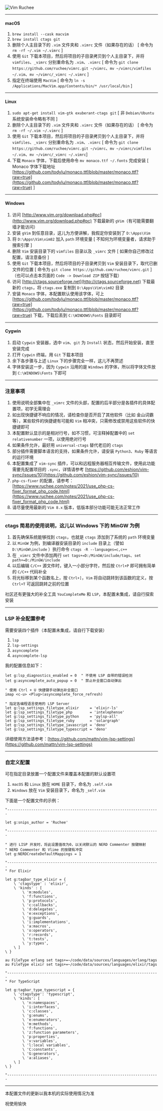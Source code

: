 ![Vim Ruchee](https://raw.github.com/ruchee/vimrc/master/macvim.jpg "Vim Ruchee")

----
#### macOS

1. `brew install --cask macvim`
2. `brew install ctags git`
3. 删除个人主目录下的 `.vim` 文件夹和 `.vimrc` 文件（如果存在的话） [ 命令为 `rm -rf ~/.vim ~/.vimrc` ]
4. 使用 `Git` 下载本项目，然后将项目的子目录拷贝到个人主目录下，并将 `vimfiles`、`_vimrc` 分别重命名为 `.vim`、`.vimrc` [ 命令为 `git clone https://github.com/ruchee/vimrc.git ~/vimrc`、`mv ~/vimrc/vimfiles ~/.vim`、`mv ~/vimrc/_vimrc ~/.vimrc` ]
5. 指定在终端使用 `MacVim` [ 命令为 `ln -s /Applications/MacVim.app/Contents/bin/* /usr/local/bin` ]

----

#### Linux

1. `sudo apt-get install vim-gtk exuberant-ctags git` [ 非 `Debian/Ubuntu` 系统安装命令略有不同  ]
2. 删除个人主目录下的 `.vim` 文件夹和 `.vimrc` 文件（如果存在的话） [ 命令为 `rm -rf ~/.vim ~/.vimrc` ]
3. 使用 `Git` 下载本项目，然后将项目的子目录拷贝到个人主目录下，并将 `vimfiles`、`_vimrc` 分别重命名为 `.vim`、`.vimrc` [ 命令为 `git clone https://github.com/ruchee/vimrc.git ~/vimrc`、`mv ~/vimrc/vimfiles ~/.vim`、`mv ~/vimrc/_vimrc ~/.vimrc`]
4. 下载 `Monaco` 字体，下载后使用命令 `mv monaco.ttf ~/.fonts` 完成安装 [ Monaco 字体下载地址 [https://github.com/todylu/monaco.ttf/blob/master/monaco.ttf?raw=true](https://github.com/todylu/monaco.ttf/blob/master/monaco.ttf?raw=true) ]

----

#### Windows

1. 访问 [http://www.vim.org/download.php#pc](http://www.vim.org/download.php#pc) 下载最新的 `gVim`（有可能需要翻墙才能访问）
2. 安装 `gVim` 到任意目录，这儿为方便讲解，我假定你安装到了 `D:\Apps\Vim`
3. 将 `D:\Apps\Vim\vim82` 加入 `path` 环境变量 [ 不知何为环境变量者，请求助于搜索引擎 ]
4. 删除 `Vim` 安装目录下的 `vimfiles` 目录以及 `_vimrc` 文件 [ 如果你自己修改过配置，请注意备份 ]
5. 使用 `Git` 下载本项目，然后将项目的子目录拷贝到 `Vim` 安装目录下，取代已删文件的位置 [ 命令为 `git clone https://github.com/ruchee/vimrc.git` ]（也可以点击本页面的 `Code -> Download ZIP` 按钮下载）
6. 访问 [http://ctags.sourceforge.net](http://ctags.sourceforge.net) 下载最新的 `ctags`，将 `ctags.exe` 复制到 `D:\Apps\Vim\vim82` 目录
7. 安装 `Monaco` 字体，本配置默认使用该字体，可上 [https://github.com/todylu/monaco.ttf/blob/master/monaco.ttf?raw=true](https://github.com/todylu/monaco.ttf/blob/master/monaco.ttf?raw=true) 下载，下载后丢到 `C:\WINDOWS\Fonts` 目录即可

----

#### Cygwin

1. 启动 `Cygwin` 安装器，选中 `vim`、`git` 为 `Install` 状态，然后开始安装，直至安装完成
2. 打开 `Cygwin` 终端，用 `Git` 下载本项目
3. 余下各步骤与上述 `Linux` 下的步骤完全一样，这儿不再赘述
4. 字体安装这一步，因为 `Cygwin` 沿用的是 `Windows` 的字体，所以将字体文件放到 `C:\WINDOWS\Fonts` 下即可

----

### 注意事项

1. 使用说明全部集中在 `_vimrc` 文件的头部，配置的后半部分是各插件的具体配置项，初学无需理会
2. 如出现快捷键不响应的情况，请检查你是否开启了其他软件（比如 金山词霸 等），某些软件的快捷键有可能和 `Vim` 相冲突，只需修改或禁用这些软件的快捷键即可
3. 本配置默认显示的是相对行号，如不习惯，可注释掉配置中的 `set relativenumber` 一项，以使用绝对行号
4. 如果条件允许，最好用 `universal-ctags` 替代老旧的 `ctags`
5. 部分插件需要脚本语言的支持，如果条件允许，请安装 `Python3`、`Ruby` 等语言的运行环境
6. 本配置集成了 `vim-sync` 插件，可以和远程服务器相互传输文件，使用此功能需要先配置项目的 `.sync`，详情请参考 [https://github.com/eshion/vim-sync/issues/10](https://github.com/eshion/vim-sync/issues/10)
7. `php-cs-fixer` 的配置，请参考：[https://www.ruchee.com/notes/2021/use_php-cs-fixer_format_php_code.html](https://www.ruchee.com/notes/2021/use_php-cs-fixer_format_php_code.html)
8. 请尽量使用最新的 `Vim 8.x` 版本，低版本部分功能可能无法正常工作

----

### ctags 简易的使用说明，这儿以 Windows 下的 MinGW 为例

1. 首先确保系统能够找到 `ctags`，也就是 `ctags` 添加到了系统的 `path` 环境变量
2. 以 `MinGW` 为例，到编译器安装目录的 `include` 目录上（譬如 `D:\MinGW\include` ）执行命令 `ctags -R --languages=c,c++`
3. 在 `_vimrc` 文件中添加两行 `set tags+=D:/MinGW/include/tags`、`set path+=D:/MinGW/include`
4. 以后编辑 `C/C++` 源文件时，键入一小部分字符，然后按 `Ctrl+P` 即可拥有简单的 `C/C++` 代码补全
5. 将光标移到某个函数名上，按 `Ctrl+]`，`Vim` 将自动跳转到该函数的定义，按 `Ctrl+T` 可返回跳转之前的位置

社区还有更强大的补全工具 `YouCompleteMe` 和 `LSP`，本配置未集成，请自行探索安装

----

### LSP 补全配置参考

需要安装四个插件（本配置未集成，请自行下载安装）

1. `lsp`
2. `lsp-settings`
3. `asyncomplete`
4. `asyncomplete-lsp`

我的配置信息如下：

```vim
let g:lsp_diagnostics_enabled = 0  " 不使用 LSP 自带的错误检测
let g:asyncomplete_auto_popup = 0  " 禁止补全窗口自动弹出

" 使用 Ctrl + U 快捷键手动弹出补全窗口
imap <c-u> <Plug>(asyncomplete_force_refresh)

" 指定各编程语言使用的 LSP Server
let g:lsp_settings_filetype_elixir     = 'elixir-ls'
let g:lsp_settings_filetype_php        = 'intelephense'
let g:lsp_settings_filetype_python     = 'pylsp-all'
let g:lsp_settings_filetype_ruby       = 'solargraph'
let g:lsp_settings_filetype_javascript = 'deno'
let g:lsp_settings_filetype_typescript = 'deno'
```

详细使用方法请参考：[https://github.com/mattn/vim-lsp-settings](https://github.com/mattn/vim-lsp-settings)

----

### 自定义配置

可在指定目录放置一个配置文件来覆盖本配置的默认设置项

1. `macOS` 和 `Linux` 放在 `HOME` 目录下，命名为 `.self.vim`
2. `Windows` 放在 `Vim` 安装目录下，命名为 `_self.vim`

下面是一个配置文件的示例：

```vim
"----------------------------------------------------------------------

let g:snips_author = 'Ruchee'

"----------------------------------------------------------------------

" 进行 LISP 开发时，将此设置值改为0，以关闭默认的 NERD Commenter 按键映射
" NERD Commenter 和 Vlime 的按键有冲突
let g:NERDCreateDefaultMappings = 1

"----------------------------------------------------------------------
" For Elixir

let g:tagbar_type_elixir = {
    \ 'ctagstype' : 'elixir',
    \ 'kinds' : [
        \ 'm:modules',
        \ 'f:functions',
        \ 'p:protocols',
        \ 'c:callbacks',
        \ 'd:delegates',
        \ 'e:exceptions',
        \ 'g:guards',
        \ 'i:implementations',
        \ 'a:macros',
        \ 'o:operators',
        \ 'r:records',
        \ 't:tests',
        \ 'y:types',
    \ ]
\ }

au FileType erlang set tags+=~/code/data/sources/languages/erlang/tags
au FileType elixir set tags+=~/code/data/sources/languages/elixir/tags

"----------------------------------------------------------------------
" For TypeScript

let g:tagbar_type_typescript = {
    \ 'ctagstype': 'typescript',
    \ 'kinds': [
        \ 'n:namespaces',
        \ 'i:interfaces',
        \ 'c:classes',
        \ 'g:enums',
        \ 'e:enumerators',
        \ 'm:methods',
        \ 'f:functions',
        \ 'z:function parameters',
        \ 'p:properties',
        \ 'v:variables',
        \ 'l:local variables',
        \ 'C:constants',
        \ 'G:generators',
        \ 'a:aliases',
    \ ]
\ }

"----------------------------------------------------------------------
```

----

本配置文件的更新以我本机的实际使用情况为准

祝使用愉快
